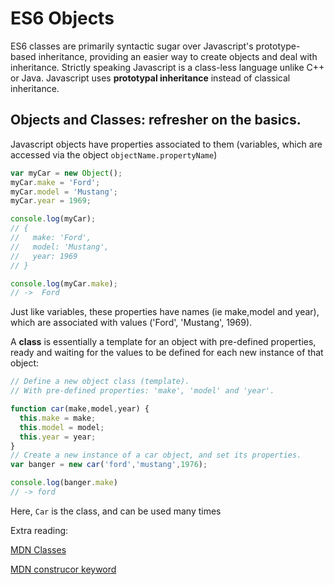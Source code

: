 # ES6 Objects

ES6 classes are primarily syntactic sugar over Javascript's prototype-based inheritance, providing an easier way to create objects and deal with inheritance. Strictly speaking Javascript is a class-less language unlike C++ or Java. Javascript uses **prototypal inheritance** instead of classical inheritance.

Objects and Classes: refresher on the basics.
---
Javascript objects have properties associated to them (variables, which are accessed via the object ``` objectName.propertyName ```)


``` js
var myCar = new Object();
myCar.make = 'Ford';
myCar.model = 'Mustang';
myCar.year = 1969;

console.log(myCar);
// {
//   make: 'Ford',
//   model: 'Mustang',
//   year: 1969
// }

console.log(myCar.make);
// ->  Ford
```

Just like variables, these properties have names (ie make,model and year), which are associated with values ('Ford', 'Mustang', 1969).


A **class** is essentially a template for an object with pre-defined properties, ready and waiting for the values to be defined for each new instance of that object:

```js
// Define a new object class (template).
// With pre-defined properties: 'make', 'model' and 'year'.

function car(make,model,year) {
  this.make = make;
  this.model = model;
  this.year = year;
}
// Create a new instance of a car object, and set its properties.
var banger = new car('ford','mustang',1976);

console.log(banger.make)
// -> ford
```

Here, ```Car``` is the class, and can be used many times


Extra reading:

[MDN Classes](https://developer.mozilla.org/en-US/docs/Web/JavaScript/Reference/Classes)

[MDN construcor keyword](https://developer.mozilla.org/en-US/docs/Web/JavaScript/Reference/Classes/constructor)

